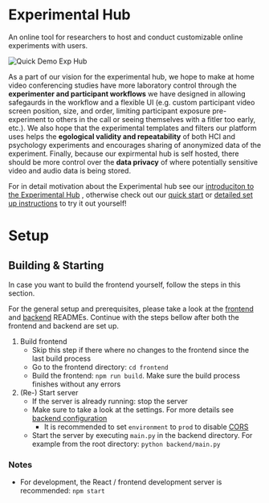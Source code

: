 # Experimental Hub

<!-- goals, product vision, and roadmap. -->

An online tool for researchers to host and conduct customizable online experiments with users.

![Quick Demo Exp Hub](.gif)

As a part of our vision for the experimental hub, we hope to make at home video conferencing studies have more laboratory control through the **experimenter and participant workflows** we have designed in allowing safegaurds in the workflow and a flexible UI (e.g. custom participant video screen position, size, and order, limiting participant exposure pre-experiment to others in the call or seeing themselves with a fitler too early, etc.). We also hope that the experimental templates and filters our platform uses helps the **egological validity and repeatability** of both HCI and psychology experiments and encourages sharing of anonymized data of the experiment. Finally, because our expirmental hub is self hosted, there should be more control over the **data privacy** of where potentially sensitive video and audio data is being stored. 

For in detail motivation about the Experimental hub see our [introduciton to the Experimental Hub](https://github.com/TUMFARSynchrony/experimental-hub/wiki/) , otherwise check out our [quick start](./README.md#Building&Starting) or [detailed set up instructions](https://github.com/TUMFARSynchrony/experimental-hub/wiki/Project-Setup) to try it out yourself!

# Setup
<!-- **TODO**: _pre-build release can be found_ ...

**TODO**: _quick setup / start + requirements_
--- -->

## Building & Starting

In case you want to build the frontend yourself, follow the steps in this section.

For the general setup and prerequisites, please take a look at the [frontend](./frontend/README.md#configuration) and [backend](./backend/README.md#configuration) READMEs.
Continue with the steps bellow after both the frontend and backend are set up.

1. Build frontend
    - Skip this step if there where no changes to the frontend since the last build process
    - Go to the frontend directory: `cd frontend`
    - Build the frontend: `npm run build`. Make sure the build process finishes without any errors
2. (Re-) Start server
    - If the server is already running: stop the server
    - Make sure to take a look at the settings. For more details see [backend configuration](./backend/README.md#configuration)
        - It is recommended to set `environment` to `prod` to disable [CORS](https://developer.mozilla.org/en-US/docs/Web/HTTP/CORS)
    - Start the server by executing `main.py` in the backend directory. For example from the root directory: `python backend/main.py`

### Notes

-   For development, the React / frontend development server is recommended: `npm start`
